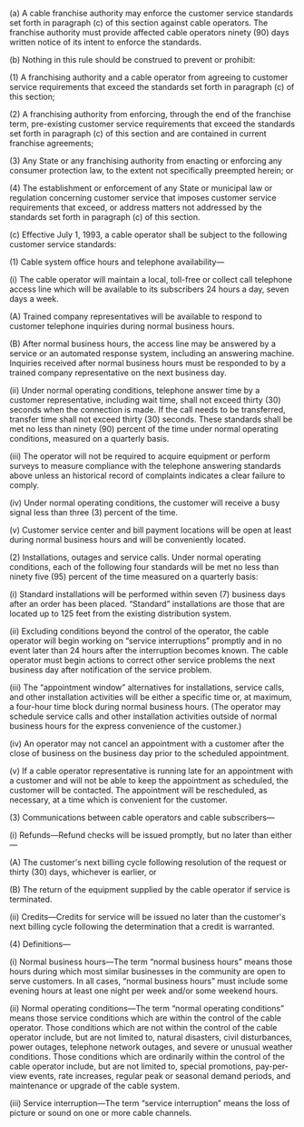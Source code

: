 (a) A cable franchise authority may enforce the customer service standards set forth in paragraph (c) of this section against cable operators. The franchise authority must provide affected cable operators ninety (90) days written notice of its intent to enforce the standards.

(b) Nothing in this rule should be construed to prevent or prohibit:

(1) A franchising authority and a cable operator from agreeing to customer service requirements that exceed the standards set forth in paragraph (c) of this section;

(2) A franchising authority from enforcing, through the end of the franchise term, pre-existing customer service requirements that exceed the standards set forth in paragraph (c) of this section and are contained in current franchise agreements;

(3) Any State or any franchising authority from enacting or enforcing any consumer protection law, to the extent not specifically preempted herein; or

(4) The establishment or enforcement of any State or municipal law or regulation concerning customer service that imposes customer service requirements that exceed, or address matters not addressed by the standards set forth in paragraph (c) of this section.

(c) Effective July 1, 1993, a cable operator shall be subject to the following customer service standards:
                                    

(1) Cable system office hours and telephone availability—

(i) The cable operator will maintain a local, toll-free or collect call telephone access line which will be available to its subscribers 24 hours a day, seven days a week.

(A) Trained company representatives will be available to respond to customer telephone inquiries during normal business hours.

(B) After normal business hours, the access line may be answered by a service or an automated response system, including an answering machine. Inquiries received after normal business hours must be responded to by a trained company representative on the next business day.

(ii) Under normal operating conditions, telephone answer time by a customer representative, including wait time, shall not exceed thirty (30) seconds when the connection is made. If the call needs to be transferred, transfer time shall not exceed thirty (30) seconds. These standards shall be met no less than ninety (90) percent of the time under normal operating conditions, measured on a quarterly basis.

(iii) The operator will not be required to acquire equipment or perform surveys to measure compliance with the telephone answering standards above unless an historical record of complaints indicates a clear failure to comply.

(iv) Under normal operating conditions, the customer will receive a busy signal less than three (3) percent of the time.

(v) Customer service center and bill payment locations will be open at least during normal business hours and will be conveniently located.

(2) Installations, outages and service calls. Under normal operating conditions, each of the following four standards will be met no less than ninety five (95) percent of the time measured on a quarterly basis:

(i) Standard installations will be performed within seven (7) business days after an order has been placed. “Standard” installations are those that are located up to 125 feet from the existing distribution system.

(ii) Excluding conditions beyond the control of the operator, the cable operator will begin working on “service interruptions” promptly and in no event later than 24 hours after the interruption becomes known. The cable operator must begin actions to correct other service problems the next business day after notification of the service problem.

(iii) The “appointment window” alternatives for installations, service calls, and other installation activities will be either a specific time or, at maximum, a four-hour time block during normal business hours. (The operator may schedule service calls and other installation activities outside of normal business hours for the express convenience of the customer.)

(iv) An operator may not cancel an appointment with a customer after the close of business on the business day prior to the scheduled appointment.

(v) If a cable operator representative is running late for an appointment with a customer and will not be able to keep the appointment as scheduled, the customer will be contacted. The appointment will be rescheduled, as necessary, at a time which is convenient for the customer.

(3) Communications between cable operators and cable subscribers—

(i) Refunds—Refund checks will be issued promptly, but no later than either—

(A) The customer's next billing cycle following resolution of the request or thirty (30) days, whichever is earlier, or

(B) The return of the equipment supplied by the cable operator if service is terminated.

(ii) Credits—Credits for service will be issued no later than the customer's next billing cycle following the determination that a credit is warranted.

(4) Definitions—

(i) Normal business hours—The term “normal business hours” means those hours during which most similar businesses in the community are open to serve customers. In all cases, “normal business hours” must include some evening hours at least one night per week and/or some weekend hours.

(ii) Normal operating conditions—The term “normal operating conditions” means those service conditions which are within the control of the cable operator. Those conditions which are not
                                    within the control of the cable operator include, but are not limited to, natural disasters, civil disturbances, power outages, telephone network outages, and severe or unusual weather conditions. Those conditions which are ordinarily within the control of the cable operator include, but are not limited to, special promotions, pay-per-view events, rate increases, regular peak or seasonal demand periods, and maintenance or upgrade of the cable system.

(iii) Service interruption—The term “service interruption” means the loss of picture or sound on one or more cable channels.
                                    

